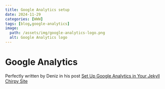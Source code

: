 ```yaml
---
title: Google Analytics setup
date: 2024-11-29
categories: [WWW]
tags: [blog,google-analytics]
image:
  path: /assets/img/google-analytics-logo.png
  alt: Google Analytics logo
---
```

# Google Analytics
Perfectly written by Deniz in his post [Set Up Google Analytics in Your Jekyll Chirpy Site](https://docs.digitalden.cloud/posts/add-google-analytics-jekyll-chirpy-site/)
